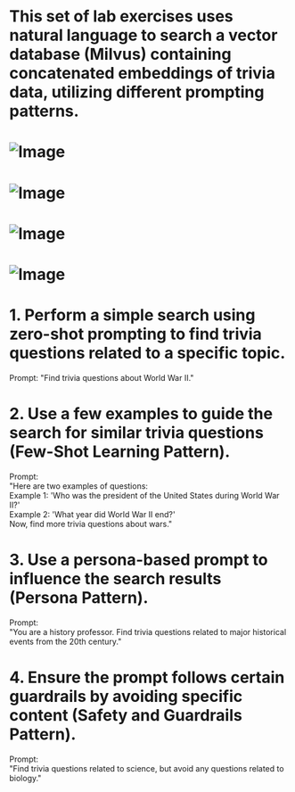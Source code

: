 # This set of lab exercises uses natural language to search a vector database (Milvus) containing concatenated embeddings of trivia data, utilizing different prompting patterns.

# ![Image](images/Slide29.JPG)
# ![Image](images/Slide30.JPG)
# ![Image](images/Slide31.JPG)
# ![Image](images/Slide32.JPG)

# **1. Perform a simple search using zero-shot prompting to find trivia questions related to a specific topic.**

Prompt: "Find trivia questions about World War II."

# **2. Use a few examples to guide the search for similar trivia questions (Few-Shot Learning Pattern).**

Prompt:  
"Here are two examples of questions:  
Example 1: 'Who was the president of the United States during World War II?'  
Example 2: 'What year did World War II end?'  
Now, find more trivia questions about wars."

# **3. Use a persona-based prompt to influence the search results (Persona Pattern).**

Prompt:  
"You are a history professor. Find trivia questions related to major historical events from the 20th century."

# **4. Ensure the prompt follows certain guardrails by avoiding specific content (Safety and Guardrails Pattern).**

Prompt:  
"Find trivia questions related to science, but avoid any questions related to biology."


